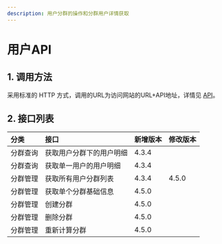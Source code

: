 ```yaml
---
description: 用户分群的操作和分群用户详情获取
---
```


# 用户API

## 1. 调用方法

采用标准的 HTTP 方式，调用的URL为访问网站的URL+API地址，详情见 [API](../)。

## 2. 接口列表

| 分类 | 接口 | 新增版本 | 修改版本 |
| :--- | :--- | :--- | :--- |
| 分群查询 | 获取用户分群下的用户明细 | 4.3.4 |  |
| 分群查询 | 获取单一用户的用户明细 | 4.3.4 |  |
| 分群管理 | 获取所有用户分群列表 | 4.3.4 | 4.5.0 |
| 分群管理 | 获取单个分群基础信息 | 4.5.0 |  |
| 分群管理 | 创建分群 | 4.5.0 |  |
| 分群管理 | 删除分群 | 4.5.0 |  |
| 分群管理 | 重新计算分群 | 4.5.0 |  |

